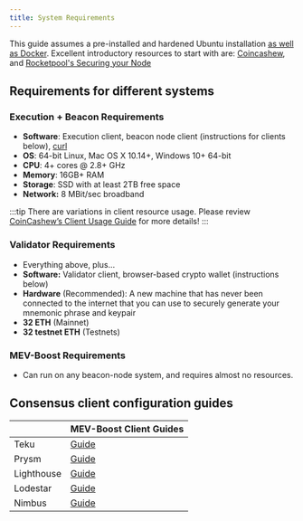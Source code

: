 ```yaml
---
title: System Requirements
---
```


This guide assumes a pre-installed and hardened Ubuntu installation [as well as Docker](https://www.digitalocean.com/community/tutorials/how-to-install-and-use-docker-on-ubuntu-20-04). Excellent introductory resources to start with are: [Coincashew](https://www.coincashew.com/coins/overview-eth/archived-guides/guide-or-how-to-setup-a-validator-on-eth2-mainnet/part-i-installation/guide-or-security-best-practices-for-a-eth2-validator-beaconchain-node), and [Rocketpool's Securing your Node](https://docs.rocketpool.net/guides/node/securing-your-node.html#securing-your-node)

## Requirements for different systems

### Execution + Beacon Requirements

- **Software**: Execution client, beacon node client (instructions for clients below), [curl](https://curl.se/download.html)
- **OS**: 64-bit Linux, Mac OS X 10.14+, Windows 10+ 64-bit
- **CPU**: 4+ cores @ 2.8+ GHz
- **Memory**: 16GB+ RAM
- **Storage**: SSD with at least 2TB free space
- **Network:** 8 MBit/sec broadband

:::tip
There are variations in client resource usage. Please review [CoinCashew’s Client Usage Guide](https://eth-docker.net/Usage/ResourceUsage) for more details!
:::

### Validator Requirements

- Everything above, plus...
- **Software:** Validator client, browser-based crypto wallet (instructions below)
- **Hardware** (Recommended): A new machine that has never been connected to the internet that you can use to securely generate your mnemonic phrase and keypair
- **32 ETH** (Mainnet)
- **32 testnet ETH** (Testnets)

### MEV-Boost Requirements

- Can run on any beacon-node system, and requires almost no resources.

## Consensus client configuration guides

|            | MEV-Boost Client Guides                                                                                       |
| ---------- | ------------------------------------------------------------------------------------------------------------- |
| Teku       | [Guide](hthttps://docs.teku.consensys.net/Concepts/Builder-Network/tps://hackmd.io/@StefanBratanov/BkMlo1RO9) |
| Prysm      | [Guide](https://hackmd.io/@prysmaticlabs/BJeinxFsq)                                                           |
| Lighthouse | [Guide](https://lighthouse-book.sigmaprime.io/builders.html#mev-and-lighthouse)                               |
| Lodestar   | [Guide](https://github.com/ChainSafe/lodestar/blob/unstable/docs/pages/beacon-management/mev-and-builder-integration.md)                    |
| Nimbus     | [Guide](https://nimbus.guide/external-block-builder.html)                                                     |
